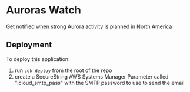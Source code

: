 # Auroras Watch

Get notified when strong Aurora activity is planned in North America

## Deployment

To deploy this application:
1. run `cdk deploy` from the root of the repo
2. create a SecureString AWS Systems Manager Parameter called "icloud_smtp_pass" with the SMTP password to use to send
   the email
